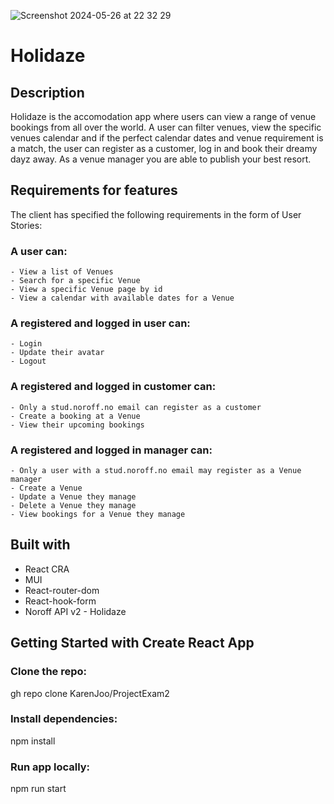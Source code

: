  ![Screenshot 2024-05-26 at 22 32 29](https://github.com/KarenJoo/ProjectExam2/assets/114563762/c9264106-8a19-400b-a089-836e26eba4ed)

# Holidaze
## Description
Holidaze is the accomodation app where users can view a range of venue bookings from all over the world. 
A user can filter venues, view the specific venues calendar and if the perfect calendar dates and venue requirement is a match, the user can register as a customer, log in and book their dreamy dayz away.
As a venue manager you are able to publish your best resort. 

## Requirements for features
The client has specified the following requirements in the form of User Stories:

### A user can:
    - View a list of Venues
    - Search for a specific Venue
    - View a specific Venue page by id
    - View a calendar with available dates for a Venue

### A registered and logged in user can:
    - Login
    - Update their avatar
    - Logout
    
### A registered and logged in customer can: 
    - Only a stud.noroff.no email can register as a customer
    - Create a booking at a Venue    
    - View their upcoming bookings

### A registered and logged in manager can: 
    - Only a user with a stud.noroff.no email may register as a Venue manager
    - Create a Venue
    - Update a Venue they manage
    - Delete a Venue they manage
    - View bookings for a Venue they manage

  ## Built with
  - React CRA
  - MUI
  - React-router-dom
  - React-hook-form
  - Noroff API v2 - Holidaze 


## Getting Started with Create React App

### Clone the repo:
 gh repo clone KarenJoo/ProjectExam2

### Install dependencies:
npm install

### Run app locally:
npm run start


